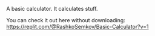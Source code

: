 A basic calculator. It calculates stuff.

You can check it out here without downloading:
https://replit.com/@RashkoSemkov/Basic-Calculator?v=1
